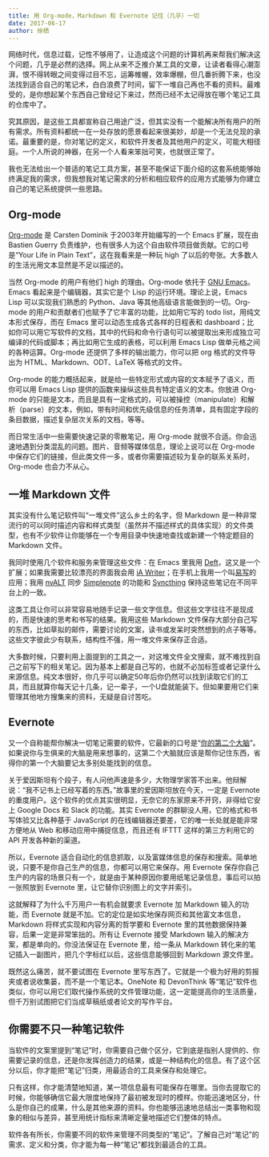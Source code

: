 ```yaml
---
title: 用 Org-mode，Markdown 和 Evernote 记住（几乎）一切
date: 2017-06-17
author: 徐栖
---
```


网络时代，信息过载，记性不够用了，让造成这个问题的计算机再来帮我们解决这个问题，几乎是必然的选择。网上从来不乏推介某工具的文章，让读者看得心潮澎湃，恨不得转眼之间变得过目不忘，运筹帷幄，效率爆棚，但几番折腾下来，也没法找到适合自己的笔记术，白白浪费了时间，留下一堆自己再也不看的资料。最难受的，是你想起某个东西自己曾经记下来过，然而已经不太记得放在哪个笔记工具的仓库中了。

究其原因，是这些工具都宣称自己用途广泛，但其实没有一个能解决所有用户的所有需求。所有资料都统一在一处存放的愿景看起来很美妙，却是一个无法兑现的承诺。最重要的是，你对笔记的定义，和软件开发者及其他用户的定义，可能大相径庭。一个人所说的神器，在另一个人看来笨拙可笑，也就很正常了。

我也无法给出一个普适的笔记工具方案，甚至不能保证下面介绍的这套系统能够始终满足我的需求，但我想我对笔记需求的分析和相应软件的应用方式能够为你建立自己的笔记系统提供一些思路。

## Org-mode

[Org-mode][orgmode] 是 Carsten Dominik 于2003年开始编写的一个 Emacs 扩展，现在由 Bastien Guerry 负责维护，也有很多人为这个自由软件项目做贡献。它的口号是“Your Life in Plain Text”，这在我看来是一种玩 high 了以后的夸张。大多数人的生活光用文本显然是不足以描述的。

[orgmode]: http://orgmode.org/

当然 Org-mode 的用户有他们 high 的理由。Org-mode 依托于 [GNU Emacs][emacs]。Emacs 看起来是个编辑器，其实它是个 Lisp 的运行环境。理论上说，Emacs Lisp 可以实现我们熟悉的 Python、Java 等其他高级语言能做到的一切。Org-mode 的用户和贡献者们也赋予了它丰富的功能，比如用它写的 todo list，用纯文本形式保存，而在 Emacs 里可以动态生成各式各样的日程表和 dashboard；比如你可以用它写软件的文档，其中的代码和命令行语句可以被提取出来形成独立可编译的代码或脚本；再比如用它生成的表格，可以利用 Emacs Lisp 做单元格之间的各种运算。Org-mode 还提供了多样的输出能力，你可以把 org 格式的文件导出为 HTML、Markdown、ODT、LaTeX 等格式的文件。

[emacs]: https://www.gnu.org/software/emacs/

Org-mode 的能力概括起来，就是给一些特定形式或内容的文本赋予了语义，而你可以用 Emacs Lisp 提供的函数来操纵这些具有特定语义的文本。你放进 Org-mode 的只能是文本，而且是具有一定格式的，可以被操控（manipulate）和解析（parse）的文本，例如，带有时间和优先级信息的任务清单，具有固定字段的条目数据，描述复杂层次关系的文档，等等。

而日常生活中一些需要快速记录的零散笔记，用 Org-mode 就很不合适。你会迅速地遇到分类混乱的问题。图片、音频等媒体信息，理论上说可以在 Org-mode 中保存它们的链接，但此类文件一多，或者你需要描述较为复杂的联系关系时，Org-mode 也会力不从心。

## 一堆 Markdown 文件

其实没有什么笔记软件叫“一堆文件”这么乡土的名字，但 Markdown 是一种非常流行的可以同时描述内容和样式类型（虽然并不描述样式的具体实现）的文件类型，也有不少软件让你能够在一个专用目录中快速地查找或新建一个特定题目的 Markdown 文件。

我同时使用几个软件和服务来管理这些文件：在 Emacs 里我用 [Deft][deft]，这又是一个扩展；如果我需要比较漂亮的界面我会用 [iA Writer][ia]；在手机上我用一个叫[易写][write]的应用；我用 [nvALT][nvalt] 同步 [Simplenote][simplenote] 的功能和 [Syncthing][syncthing] 保持这些笔记在不同平台上的一致。

[deft]: http://jblevins.org/projects/deft/
[ia]: https://ia.net/writer/
[write]: https://play.google.com/store/apps/details?id=co.easy4u.writer
[syncthing]: https://syncthing.net/
[simplenote]: https://simplenote.com/
[nvalt]: http://brettterpstra.com/projects/nvalt/

这类工具让你可以非常容易地随手记录一些文字信息。但这些文字往往不是现成的，而是快速的思考和书写的结果。我用这些 Markdown 文件保存大部分自己写的东西，比如草拟的邮件，需要讨论的文案，读书或发呆时突然想到的点子等等。这些文字彼此少有联系，结构性不强，用一堆文件来保存正合适。

大多数时候，只要利用上面提到的工具之一，对这堆文件全文搜索，就不难找到自己之前写下的相关笔记。因为基本上都是自己写的，也就不必加标签或者记录什么来源信息。纯文本很好，你几乎可以确定50年后你仍然可以找到读取它们的工具，而且就算你每天记十几条，记一辈子，一个U盘就能装下。但如果要用它们来管理其他地方搜集来的资料，无疑是自讨苦吃。

## Evernote

又一个自称能帮你解决一切笔记需要的软件，它最新的口号是“[你的第二个大脑][evernote]”。如果说你与生俱来的大脑是用来想事的，这第二个大脑就应该是帮你记住东西，省得你的第一个大脑要记太多别处能找到的信息。

[evernote]: https://evernote.com/

关于爱因斯坦有个段子，有人问他声速是多少，大物理学家答不出来。他辩解说：“我不记书上已经写着的东西。”故事里的爱因斯坦放在今天，一定是 Evernote 的重度用户。这个软件的优点其实很明显，无奈它的东家原来不开窍，非得给它安上 Google Docs 和 Slack 的功能。其实 Evernote 的群聊没人用，它的格式和书写体验又比各种基于 JavaScript 的在线编辑器还要差，它的唯一长处就是能非常方便地从 Web 和移动应用中捕捉信息，而且还有 IFTTT 这样的第三方利用它的 API 开发各种新的渠道。

所以，Evernote 适合自动化的信息抓取，以及富媒体信息的保存和搜索。简单地说，只要不是你自己生产的信息，你都可以用它来保存。用 Evernote 保存你自己生产的内容的场景只有一个，就是由于某种原因你要用纸笔记录信息，事后可以拍一张照放到 Evernote 里，让它替你识别图上的文字并索引。

这就解释了为什么千万用户一有机会就要求 Evernote 加 Markdown 输入的功能，而 Evernote 就是不加。它的定位是如实地保存网页和其他富文本信息，Markdown 将样式实现和内容分离的哲学要和 Evernote 里的其他数据保持兼容，后果一定是非常笨拙的。所有让 Evernote 接受 Markdown 输入的解决方案，都是单向的。你没法保证在 Evernote 里，给一条从 Markdown 转化来的笔记插入一副图片，把几个字标红以后，这些信息能够回到 Markdown 源文件里。

既然这么痛苦，就不要试图在 Evernote 里写东西了。它就是一个极为好用的剪报夹或者说收集篓，而不是一个笔记本。OneNote 和 DevonThink 等“笔记”软件也类似，你可以用它们取代操作系统的文件管理功能，这一定能提高你的生活质量，但千万别试图把它们当成草稿纸或者论文的写作平台。

## 你需要不只一种笔记软件

当软件的文案里提到“笔记”时，你需要自己做个区分，它到底是指别人提供的、你需要记录的信息，还是你发挥创造力的结果，或是一种结构化的信息。有了这个区分以后，你才能把“笔记”归类，用最适合的工具来保存和处理它。

只有这样，你才能清楚地知道，某一项信息最有可能保存在哪里。当你去提取它的时候，你能够确信它最大限度地保持了最初被发现时的模样。你能迅速地区分，什么是你自己的成果，什么是其他来源的资料。你也能够迅速地总结出一类事物和现象的相似与差异，甚至用统计指标来清晰定量地描述它们整体的特点。

软件各有所长，你需要不同的软件来管理不同类型的“笔记”。了解自己对“笔记”的需求、定义和分类，你才能为每一种“笔记”都找到最适合的工具。
